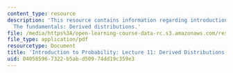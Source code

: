 ```yaml
---
content_type: resource
description: 'This resource contains information regarding introduction to probability:
  The fundamentals: Derived distributions.'
file: /media/https%3A/open-learning-course-data-rc.s3.amazonaws.com/res-6-012-introduction-to-probability-spring-2018/040585967322b5abd50974dd19c359e3_MITRES_6_012S18_L11.pdf
file_type: application/pdf
resourcetype: Document
title: 'Introduction to Probability: Lecture 11: Derived Distributions'
uid: 04058596-7322-b5ab-d509-74dd19c359e3
---
```

